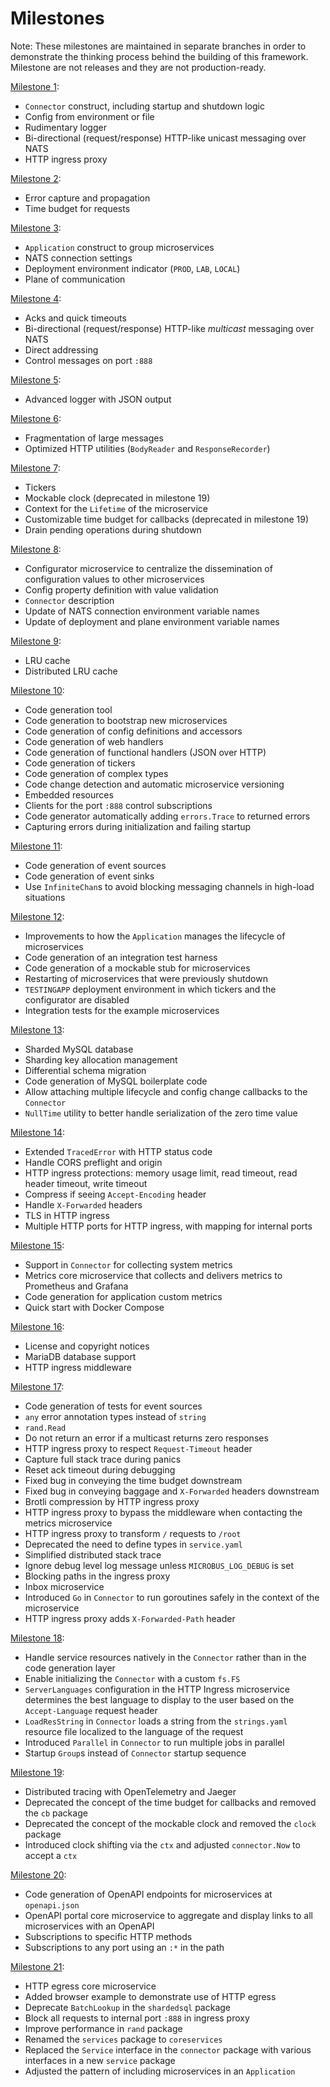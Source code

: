 # Milestones

Note: These milestones are maintained in separate branches in order to demonstrate the thinking process behind the building of this framework. Milestone are not releases and they are not production-ready.

[Milestone 1](https://github.com/microbus-io/fabric/tree/milestone/1):

* `Connector` construct, including startup and shutdown logic
* Config from environment or file
* Rudimentary logger
* Bi-directional (request/response) HTTP-like unicast messaging over NATS
* HTTP ingress proxy

[Milestone 2](https://github.com/microbus-io/fabric/tree/milestone/2):

* Error capture and propagation
* Time budget for requests

[Milestone 3](https://github.com/microbus-io/fabric/tree/milestone/3):

* `Application` construct to group microservices
* NATS connection settings
* Deployment environment indicator (`PROD`, `LAB`, `LOCAL`)
* Plane of communication

[Milestone 4](https://github.com/microbus-io/fabric/tree/milestone/4):

* Acks and quick timeouts
* Bi-directional (request/response) HTTP-like *multicast* messaging over NATS
* Direct addressing
* Control messages on port `:888`

[Milestone 5](https://github.com/microbus-io/fabric/tree/milestone/5):

* Advanced logger with JSON output

[Milestone 6](https://github.com/microbus-io/fabric/tree/milestone/6):

* Fragmentation of large messages
* Optimized HTTP utilities (`BodyReader` and `ResponseRecorder`)

[Milestone 7](https://github.com/microbus-io/fabric/tree/milestone/7):

* Tickers
* Mockable clock (deprecated in milestone 19)
* Context for the `Lifetime` of the microservice
* Customizable time budget for callbacks (deprecated in milestone 19)
* Drain pending operations during shutdown

[Milestone 8](https://github.com/microbus-io/fabric/tree/milestone/8):

* Configurator microservice to centralize the dissemination of configuration values to other microservices
* Config property definition with value validation
* `Connector` description
* Update of NATS connection environment variable names
* Update of deployment and plane environment variable names

[Milestone 9](https://github.com/microbus-io/fabric/tree/milestone/9):

* LRU cache
* Distributed LRU cache

[Milestone 10](https://github.com/microbus-io/fabric/tree/milestone/10):

* Code generation tool
* Code generation to bootstrap new microservices
* Code generation of config definitions and accessors
* Code generation of web handlers
* Code generation of functional handlers (JSON over HTTP)
* Code generation of tickers
* Code generation of complex types
* Code change detection and automatic microservice versioning
* Embedded resources
* Clients for the port `:888` control subscriptions
* Code generator automatically adding `errors.Trace` to returned errors
* Capturing errors during initialization and failing startup

[Milestone 11](https://github.com/microbus-io/fabric/tree/milestone/11):

* Code generation of event sources
* Code generation of event sinks
* Use `InfiniteChan`s to avoid blocking messaging channels in high-load situations

[Milestone 12](https://github.com/microbus-io/fabric/tree/milestone/12):

* Improvements to how the `Application` manages the lifecycle of microservices
* Code generation of an integration test harness
* Code generation of a mockable stub for microservices
* Restarting of microservices that were previously shutdown
* `TESTINGAPP` deployment environment in which tickers and the configurator are disabled
* Integration tests for the example microservices

[Milestone 13](https://github.com/microbus-io/fabric/tree/milestone/13):

* Sharded MySQL database
* Sharding key allocation management
* Differential schema migration
* Code generation of MySQL boilerplate code
* Allow attaching multiple lifecycle and config change callbacks to the `Connector`
* `NullTime` utility to better handle serialization of the zero time value

[Milestone 14](https://github.com/microbus-io/fabric/tree/milestone/14):

* Extended `TracedError` with HTTP status code
* Handle CORS preflight and origin
* HTTP ingress protections: memory usage limit, read timeout, read header timeout, write timeout
* Compress if seeing `Accept-Encoding` header 
* Handle `X-Forwarded` headers
* TLS in HTTP ingress
* Multiple HTTP ports for HTTP ingress, with mapping for internal ports

[Milestone 15](https://github.com/microbus-io/fabric/tree/milestone/15):

* Support in `Connector` for collecting system metrics
* Metrics core microservice that collects and delivers metrics to Prometheus and Grafana
* Code generation for application custom metrics
* Quick start with Docker Compose

[Milestone 16](https://github.com/microbus-io/fabric/tree/milestone/16):

* License and copyright notices
* MariaDB database support
* HTTP ingress middleware

[Milestone 17](https://github.com/microbus-io/fabric/tree/milestone/17):

* Code generation of tests for event sources
* `any` error annotation types instead of `string`
* `rand.Read`
* Do not return an error if a multicast returns zero responses
* HTTP ingress proxy to respect `Request-Timeout` header
* Capture full stack trace during panics
* Reset ack timeout during debugging
* Fixed bug in conveying the time budget downstream
* Fixed bug in conveying baggage and `X-Forwarded` headers downstream
* Brotli compression by HTTP ingress proxy
* HTTP ingress proxy to bypass the middleware when contacting the metrics microservice
* HTTP ingress proxy to transform `/` requests to `/root`
* Deprecated the need to define types in `service.yaml`
* Simplified distributed stack trace
* Ignore debug level log message unless `MICROBUS_LOG_DEBUG` is set
* Blocking paths in the ingress proxy
* Inbox microservice
* Introduced `Go` in `Connector` to run goroutines safely in the context of the microservice
* HTTP ingress proxy adds `X-Forwarded-Path` header

[Milestone 18](https://github.com/microbus-io/fabric/tree/milestone/18):

* Handle service resources natively in the `Connector` rather than in the code generation layer
* Enable initializing the `Connector` with a custom `fs.FS`
* `ServerLanguages` configuration in the HTTP Ingress microservice determines the best language to display to the user based on the `Accept-Language` request header
* `LoadResString` in `Connector` loads a string from the `strings.yaml` resource file localized to the language of the request
* Introduced `Parallel` in `Connector` to run multiple jobs in parallel
* Startup `Group`s instead of `Connector` startup sequence

[Milestone 19](https://github.com/microbus-io/fabric/tree/milestone/19):

* Distributed tracing with OpenTelemetry and Jaeger
* Deprecated the concept of the time budget for callbacks and removed the `cb` package
* Deprecated the concept of the mockable clock and removed the `clock` package
* Introduced clock shifting via the `ctx` and adjusted `connector.Now` to accept a `ctx`

[Milestone 20](https://github.com/microbus-io/fabric/tree/milestone/20):

* Code generation of OpenAPI endpoints for microservices at `openapi.json`
* OpenAPI portal core microservice to aggregate and display links to all microservices with an OpenAPI
* Subscriptions to specific HTTP methods
* Subscriptions to any port using an `:*` in the path

[Milestone 21](https://github.com/microbus-io/fabric/tree/milestone/21):

* HTTP egress core microservice
* Added browser example to demonstrate use of HTTP egress
* Deprecate `BatchLookup` in the `shardedsql` package
* Block all requests to internal port `:888` in ingress proxy
* Improve performance in `rand` package
* Renamed the `services` package to `coreservices`
* Replaced the `Service` interface in the `connector` package with various interfaces in a new `service` package
* Adjusted the pattern of including microservices in an `Application`
